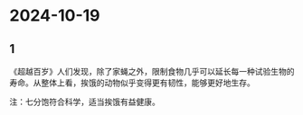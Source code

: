 # 2024-10-19

## 1


《超越百岁》人们发现，除了家蝇之外，限制食物几乎可以延长每一种试验生物的寿命。从整体上看，挨饿的动物似乎变得更有韧性，能够更好地生存。

注：七分饱符合科学，适当挨饿有益健康。








